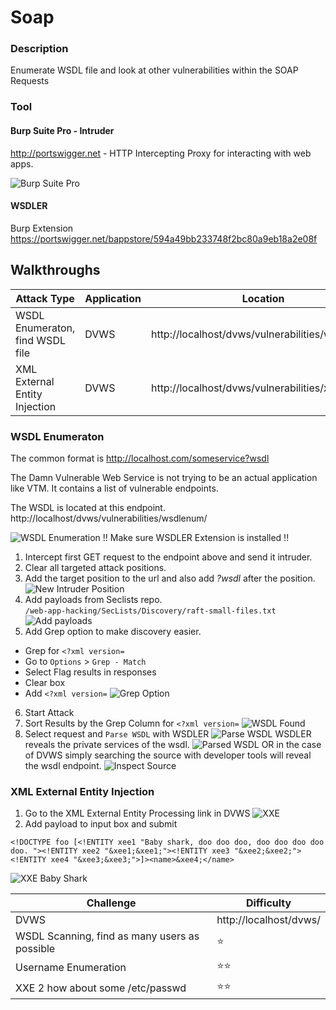 # Soap
### Description
Enumerate WSDL file and look at other vulnerabilities within the SOAP Requests
### Tool
#### Burp Suite Pro - Intruder
http://portswigger.net - HTTP Intercepting Proxy for interacting with web apps.

![Burp Suite Pro](https://github.com/justinlarson/Web-App-Hacking-Workshop/raw/master/img/burpsuite.png)

#### WSDLER
Burp Extension
https://portswigger.net/bappstore/594a49bb233748f2bc80a9eb18a2e08f

## Walkthroughs

| Attack Type | Application | Location | Tool |
| ---- | ---- | ---- | ---- |
| WSDL Enumeraton, find WSDL file | DVWS | http://localhost/dvws/vulnerabilities/wsdlenum/ |  intruder/WSDLER |
| XML External Entity Injection  | DVWS | http://localhost/dvws/vulnerabilities/xxe/ | intruder |
###  WSDL Enumeraton
The common format is http://localhost.com/someservice?wsdl

The Damn Vulnerable Web Service is not trying to be an actual application like VTM. It contains a list of vulnerable endpoints. 

The WSDL is located at this endpoint.  
http://localhost/dvws/vulnerabilities/wsdlenum/

![WSDL Enumeration](https://github.com/justinlarson/Web-App-Hacking-Workshop/raw/master/img/dvws-wsdl-enumeration.png)
!! Make sure WSDLER Extension is installed !!
1. Intercept first GET request to the endpoint above and send it intruder. 
2. Clear all targeted attack positions.
3. Add the target position to the url and also add _?wsdl_ after the position.
![New Intruder Position](https://github.com/justinlarson/Web-App-Hacking-Workshop/raw/master/img/dvws-new-intruder-position.png)
4. Add payloads from Seclists repo.   
`/web-app-hacking/SecLists/Discovery/raft-small-files.txt`
![Add payloads](https://github.com/justinlarson/Web-App-Hacking-Workshop/raw/master/img/dvws-load-list.png)
5. Add Grep option to make discovery easier. 
* Grep for `<?xml version=`
* Go to `Options` > `Grep - Match`
* Select Flag results in responses
* Clear box
* Add `<?xml version=`
![Grep Option](https://github.com/justinlarson/Web-App-Hacking-Workshop/raw/master/img/dvws-grep-xml.png)
6. Start Attack
7. Sort Results by the Grep Column for `<?xml version=`
![WSDL Found](https://github.com/justinlarson/Web-App-Hacking-Workshop/raw/master/img/dvws-wsdl-found.png)
8. Select request and `Parse WSDL` with WSDLER
![Parse WSDL](https://github.com/justinlarson/Web-App-Hacking-Workshop/raw/master/img/dvws-parse-wsdl.png)
WSDLER reveals the private services of the wsdl. 
![Parsed WSDL](https://github.com/justinlarson/Web-App-Hacking-Workshop/raw/master/img/dvws-parsed-wsdl.png)
OR in the case of DVWS simply searching the source with developer tools will reveal the wsdl endpoint. 
![Inspect Source](https://github.com/justinlarson/Web-App-Hacking-Workshop/raw/master/img/dvws-inspect-source.png)
 
### XML External Entity Injection
1. Go to the XML External Entity Processing link in DVWS
![XXE](https://github.com/justinlarson/Web-App-Hacking-Workshop/raw/master/img/dvws-xml-injection.png)
2. Add payload to input box and submit
```
<!DOCTYPE foo [<!ENTITY xee1 "Baby shark, doo doo doo, doo doo doo doo doo. "><!ENTITY xee2 "&xee1;&xee1;"><!ENTITY xee3 "&xee2;&xee2;"><!ENTITY xee4 "&xee3;&xee3;">]><name>&xee4;</name>
```
![XXE Baby Shark](https://github.com/justinlarson/Web-App-Hacking-Workshop/raw/master/img/dvws-xml-baby-shark-doo-doo.png)

| Challenge | Difficulty |
| ----- | ----- |
| DVWS | http://localhost/dvws/ |
| WSDL Scanning, find as many users as possible| :star: | 
| Username Enumeration | :star::star: | 
| XXE 2 how about some /etc/passwd | :star::star: |
